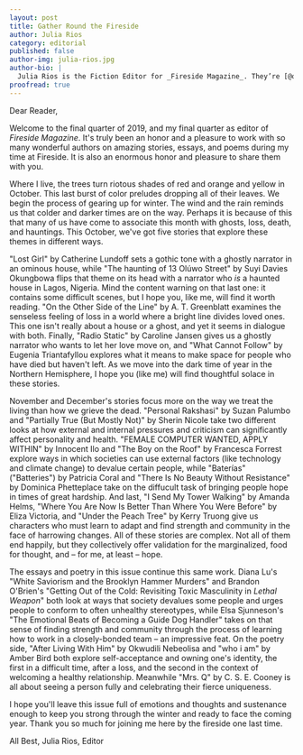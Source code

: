```yaml
---
layout: post
title: Gather Round the Fireside
author: Julia Rios
category: editorial
published: false
author-img: julia-rios.jpg
author-bio: |
  Julia Rios is the Fiction Editor for _Fireside Magazine_. They’re [@omgjulia](https://www.twitter.com/omgjulia) on Twitter.    
proofread: true
---
```


Dear Reader,

Welcome to the final quarter of 2019, and my final quarter as editor of _Fireside Magazine_. It's truly been an honor and a pleasure to work with so many wonderful authors on amazing stories, essays, and poems during my time at Fireside. It is also an enormous honor and pleasure to share them with you.

Where I live, the trees turn riotous shades of red and orange and yellow in October. This last burst of color preludes dropping all of their leaves. We begin the process of gearing up for winter. The wind and the rain reminds us that colder and darker times are on the way. Perhaps it is because of this that many of us have come to associate this month with ghosts, loss, death, and hauntings. This October, we've got five stories that explore these themes in different ways.

"Lost Girl" by Catherine Lundoff sets a gothic tone with a ghostly narrator in an ominous house, while "The haunting of 13 Olúwo Street" by Suyi Davies Okungbowa flips that theme on its head with a narrator who _is_ a haunted house in Lagos, Nigeria. Mind the content warning on that last one: it contains some difficult scenes, but I hope you, like me, will find it worth reading. "On the Other Side of the Line" by A. T. Greenblatt examines the senseless feeling of loss in a world where a bright line divides loved ones. This one isn't really about a house or a ghost, and yet it seems in dialogue with both. Finally, "Radio Static" by Caroline Jansen gives us a ghostly narrator who wants to let her love move on, and "What Cannot Follow" by Eugenia Triantafyllou explores what it means to make space for people who have died but haven't left. As we move into the dark time of year in the Northern Hemisphere, I hope you (like me) will find thoughtful solace in these stories.

November and December's stories focus more on the way we treat the living than how we grieve the dead. "Personal Rakshasi" by Suzan Palumbo and "Partially True (But Mostly Not)" by Sherin Nicole take two different looks at how external and internal pressures and criticism can significantly affect personality and health. "FEMALE COMPUTER WANTED, APPLY WITHIN" by Innocent Ilo and "The Boy on the Roof" by Francesca Forrest explore ways in which societies can use external factors (like technology and climate change) to devalue certain people, while "Baterías" ("Batteries") by Patricia Coral and "There Is No Beauty Without Resistance" by Dominica Phetteplace take on the diffucult task of bringing people hope in times of great hardship. And last, "I Send My Tower Walking" by Amanda Helms, "Where You Are Now Is Better Than Where You Were Before" by Eliza Victoria, and "Under the Peach Tree" by Kerry Truong give us characters who must learn to adapt and find strength and community in the face of harrowing changes. All of these stories are complex. Not all of them end happily, but they collectively offer validation for the marginalized, food for thought, and –  for me, at least – hope.

The essays and poetry in this issue continue this same work. Diana Lu's "White Saviorism and the Brooklyn Hammer Murders" and Brandon O'Brien's "Getting Out of the Cold: Revisiting Toxic Masculinity in _Lethal Weapon_" both look at ways that society devalues some people and urges people to conform to often unhealthy stereotypes, while Elsa Sjunneson's "The Emotional Beats of Becoming a Guide Dog Handler" takes on that sense of finding strength and community through the process of learning how to work in a closely-bonded team – an impressive feat. On the poetry side, "After Living With Him" by Okwudili Nebeolisa and "who i am" by Amber Bird both explore self-acceptance and owning one's identity, the first in a difficult time, after a loss, and the second in the context of welcoming a healthy relationship. Meanwhile "Mrs. Q" by C. S. E. Cooney is all about seeing a person fully and celebrating their fierce uniqueness.

I hope you'll leave this issue full of emotions and thoughts and sustenance enough to keep you strong through the winter and ready to face the coming year. Thank you so much for joining me here by the fireside one last time.

All Best,
Julia Rios, Editor
